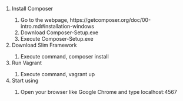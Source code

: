<ol>
    <li>Install Composer</li>
    <ol>
        <li>Go to the webpage, https://getcomposer.org/doc/00-intro.md#installation-windows</li>
        <li>Download Composer-Setup.exe</li>
        <li>Execute Composer-Setup.exe</li>
    </ol>
    <li>Download Slim Framework</li>
    <ol>
        <li>Execute command, composer install</li>
    </ol>
    <li>Run Vagrant</li>
    <ol>
        <li>Execute command, vagrant up</li>
    </ol>
    <li>Start using</li>
    <ol>
        <li>Open your browser like Google Chrome and type localhost:4567</li>
    </ol>
</ol>